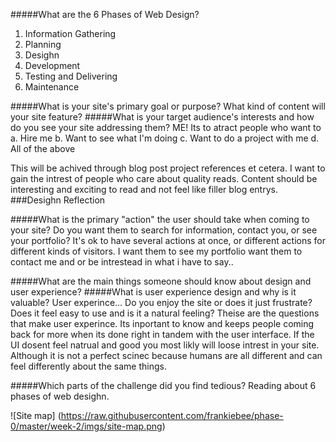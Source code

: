 #####What are the 6 Phases of Web Design?
1. Information Gathering
2. Planning
3. Desighn
4. Development
5. Testing and Delivering
6. Maintenance

#####What is your site's primary goal or purpose? What kind of content will your site feature?
#####What is your target audience's interests and how do you see your site addressing them?
ME! Its to atract people who want to
  a. Hire me
  b. Want to see what I'm doing
  c. Want to do a project with me
  d. All of the above

This will be achived through blog post project references et cetera. I want to gain the intrest of people who care about quality reads. Content should be interesting and exciting to read and not feel like filler blog entrys.
###Desighn Reflection


#####What is the primary "action" the user should take when coming to your site? Do you want them to search for information, contact you, or see your portfolio? It's ok to have several actions at once, or different actions for different kinds of visitors.
I want them to see my portfolio want them to contact me and or be intrestead in what i have to say..


#####What are the main things someone should know about design and user experience?
#####What is user experience design and why is it valuable?
User experince... Do you enjoy the site or does it just frustrate? Does it feel easy to use and is it a natural feeling? Theise are the questions that make user experince. Its inportant to know and keeps people coming back for more when its done right in tandem with the user interface. If the UI dosent feel natrual and good you most likly will loose intrest in your site. Although it is not a perfect scinec because humans are all different and can feel differently about the same things.

#####Which parts of the challenge did you find tedious?
Reading about 6 phases of web desighn.

![Site map] (https://raw.githubusercontent.com/frankiebee/phase-0/master/week-2/imgs/site-map.png)